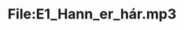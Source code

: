 ---
title: File:E1_Hann_er_hár.mp3
recording of: Hann er hár.
reading speed: slow
speaker: E
license: CC0
---